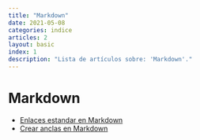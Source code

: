```yaml
---
title: "Markdown"
date: 2021-05-08
categories: indice
articles: 2
layout: basic
index: 1
description: "Lista de artículos sobre: 'Markdown'."
---
```


# Markdown

- [Enlaces estandar en Markdown](../markdown/enlaces-estandar)
- [Crear anclas en Markdown](../markdown/crear-anclas-internas)
